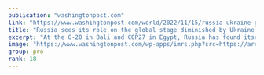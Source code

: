 ```yaml
---
publication: "washingtonpost.com"
link: "https://www.washingtonpost.com/world/2022/11/15/russia-ukraine-g20-cop27-lavrov/"
title: "Russia sees its role on the global stage diminished by Ukraine war"
excerpt: "At the G-20 in Bali and COP27 in Egypt, Russia has found itself in an unusual position — a leading topic of discussion rather than a leading player."
image: "https://www.washingtonpost.com/wp-apps/imrs.php?src=https://arc-anglerfish-washpost-prod-washpost.s3.amazonaws.com/public/6ESOY57GS4UBKQ3KQGUEXSHG4Y.jpg&w=1440"
group: pro
rank: 18
---
```


